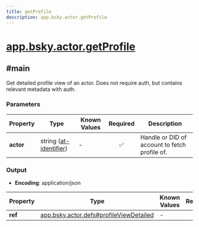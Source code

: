 ```yaml
---
title: getProfile
description: app.bsky.actor.getProfile
---
```


# [app.bsky.actor.getProfile](https://github.com/myConsciousness/atproto.dart/blob/main/lexicons/app/bsky/actor/getProfile.json)

## #main

Get detailed profile view of an actor. Does not require auth, but contains relevant metadata with auth.

### Parameters

| Property | Type | Known Values | Required | Description |
| --- | --- | --- | :---: | --- |
| **actor** | string ([at-identifier](https://atproto.com/specs/lexicon#at-identifier)) | - | ✅ | Handle or DID of account to fetch profile of. |

### Output

- **Encoding**: application/json

| Property | Type | Known Values | Required | Description |
| --- | --- | --- | :---: | --- |
| **ref** | [app.bsky.actor.defs#profileViewDetailed](../../../../lexicons/app/bsky/actor/defs.md#profileviewdetailed) | - | ✅ | - |
